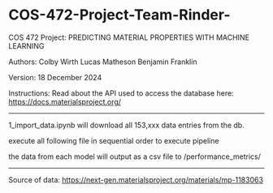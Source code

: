 # COS-472-Project-Team-Rinder-
COS 472 Project: PREDICTING MATERIAL PROPERTIES WITH MACHINE LEARNING

Authors: 
      Colby Wirth
      Lucas Matheson
      Benjamin Franklin

Version: 
      18 December 2024


Instructions: Read about the API used to access the database here: 
https://docs.materialsproject.org/


*****
1_import_data.ipynb will download all 153,xxx data entries from the db.

execute all following file in sequential order to execute pipeline

the data from each model will output as a csv file to /performance_metrics/
*****

Source of data: https://next-gen.materialsproject.org/materials/mp-1183063
